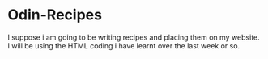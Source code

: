 # Odin-Recipes

I suppose i am going to be writing recipes and placing them on my website. I will be using the HTML coding i have learnt over the last week or so.